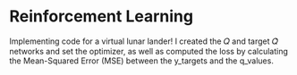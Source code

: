 # Reinforcement Learning
Implementing code for a virtual lunar lander! I created the 𝑄 and target 𝑄̂ networks and set the optimizer, as well as computed the loss by calculating the Mean-Squared Error (MSE) between the y_targets and the q_values.
